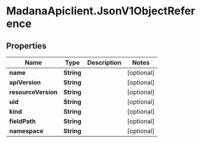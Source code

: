# MadanaApiclient.JsonV1ObjectReference

## Properties

Name | Type | Description | Notes
------------ | ------------- | ------------- | -------------
**name** | **String** |  | [optional] 
**apiVersion** | **String** |  | [optional] 
**resourceVersion** | **String** |  | [optional] 
**uid** | **String** |  | [optional] 
**kind** | **String** |  | [optional] 
**fieldPath** | **String** |  | [optional] 
**namespace** | **String** |  | [optional] 


